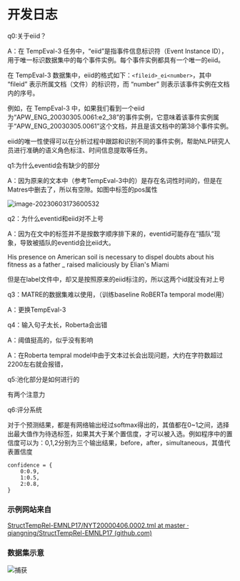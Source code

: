 # 开发日志

q0:关于eiid？

A：在 TempEval-3 任务中，“eiid”是指事件信息标识符（Event Instance ID），用于唯一标识数据集中的每个事件实例。每个事件实例都具有一个唯一的eiid。

在 TempEval-3 数据集中，eiid的格式如下：`<fileid>_ei<number>`，其中 “fileid” 表示所属文档（文件）的标识符，而 “number” 则表示该事件实例在文档内的序号。

例如，在 TempEval-3 中，如果我们看到一个eiid为“APW_ENG_20030305.0061:e2_38”的事件实例，它意味着该事件实例属于“APW_ENG_20030305.0061”这个文档，并且是该文档中的第38个事件实例。

eiid的唯一性使得可以在分析过程中跟踪和识别不同的事件实例，帮助NLP研究人员进行准确的语义角色标注、时间信息提取等任务。



q1:为什么eventid会有缺少的部分

A：因为原来的文本中（参考TempEval-3中的）是存在名词性时间的，但是在Matres中删去了，所以有空隙。如图中标签的pos属性	

![image-20230603173600532](C:\Users\86186\AppData\Roaming\Typora\typora-user-images\image-20230603173600532.png)



q2：为什么eventid和eiid对不上号

A：因为在文中的标签并不是按数字顺序排下来的，eventid可能存在“插队”现象，导致被插队的eventid会比eiid大。

His presence on American soil is necessary to <EVENT eid="e86" class="OCCURRENCE">dispel</EVENT> doubts about his fitness as a father _ <EVENT eid="e5" class="OCCURRENCE">raised</EVENT> maliciously by Elian's Miami

但是在label文件中，却又是按照原来的eiid标注的，所以这两个id就没有对上号



q3：MATRE的数据集难以使用，（训练baseline RoBERTa temporal model用）

A：更换TempEval-3 



q4：输入句子太长，Roberta会出错

A：阈值挺高的，似乎没有影响

A：在Roberta tempral model中由于文本过长会出现问题，大约在字符数超过2200左右就会报错，



q5:池化部分是如何进行的

有两个注意力



q6:评分系统

对于个预测结果，都是有网络输出经过softmax得出的，其值都在0~1之间，选择出最大值作为待选标签，如果其大于某个置信度，才可以被入选。例如程序中的置信度可以为：0,1,2分别为三个输出结果，before，after，simultaneous，其值代表置信度

```
confidence = {
    0:0.9,
    1:0.5,
    2:0.8,
}
```

### 示例网站来自

[StructTempRel-EMNLP17/NYT20000406.0002.tml at master · qiangning/StructTempRel-EMNLP17 (github.com)](https://github.com/qiangning/StructTempRel-EMNLP17/blob/master/data/TempEval3/Training/TBAQ-cleaned/AQUAINT/NYT20000406.0002.tml#L23)

### 数据集示意
![捕获](https://github.com/bookpen/Relation-Temporal-Extraction/assets/80585368/93128a30-9679-4e1a-8f07-40ea76e8e70f)

